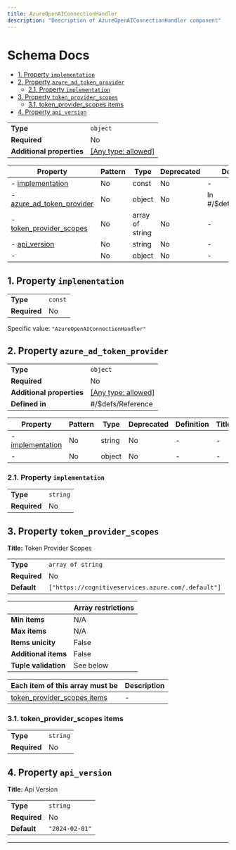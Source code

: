 ```yaml
---
title: AzureOpenAIConnectionHandler
description: "Description of AzureOpenAIConnectionHandler component"
---
```

# Schema Docs

- [1. Property `implementation`](#implementation)
- [2. Property `azure_ad_token_provider`](#azure_ad_token_provider)
  - [2.1. Property `implementation`](#azure_ad_token_provider_implementation)
- [3. Property `token_provider_scopes`](#token_provider_scopes)
  - [3.1. token_provider_scopes items](#autogenerated_heading_2)
- [4. Property `api_version`](#api_version)

|                           |                                                                           |
| ------------------------- | ------------------------------------------------------------------------- |
| **Type**                  | `object`                                                                  |
| **Required**              | No                                                                        |
| **Additional properties** | [[Any type: allowed]](# "Additional Properties of any type are allowed.") |

| Property                                               | Pattern | Type            | Deprecated | Definition           | Title/Description     |
| ------------------------------------------------------ | ------- | --------------- | ---------- | -------------------- | --------------------- |
| - [implementation](#implementation )                   | No      | const           | No         | -                    | -                     |
| - [azure_ad_token_provider](#azure_ad_token_provider ) | No      | object          | No         | In #/$defs/Reference | -                     |
| - [token_provider_scopes](#token_provider_scopes )     | No      | array of string | No         | -                    | Token Provider Scopes |
| - [api_version](#api_version )                         | No      | string          | No         | -                    | Api Version           |
| - [](#additionalProperties )                           | No      | object          | No         | -                    | -                     |

## <a name="implementation"></a>1. Property `implementation`

|              |         |
| ------------ | ------- |
| **Type**     | `const` |
| **Required** | No      |

Specific value: `"AzureOpenAIConnectionHandler"`

## <a name="azure_ad_token_provider"></a>2. Property `azure_ad_token_provider`

|                           |                                                                           |
| ------------------------- | ------------------------------------------------------------------------- |
| **Type**                  | `object`                                                                  |
| **Required**              | No                                                                        |
| **Additional properties** | [[Any type: allowed]](# "Additional Properties of any type are allowed.") |
| **Defined in**            | #/$defs/Reference                                                         |

| Property                                                     | Pattern | Type   | Deprecated | Definition | Title/Description |
| ------------------------------------------------------------ | ------- | ------ | ---------- | ---------- | ----------------- |
| - [implementation](#azure_ad_token_provider_implementation ) | No      | string | No         | -          | -                 |
| - [](#azure_ad_token_provider_additionalProperties )         | No      | object | No         | -          | -                 |

### <a name="azure_ad_token_provider_implementation"></a>2.1. Property `implementation`

|              |          |
| ------------ | -------- |
| **Type**     | `string` |
| **Required** | No       |

## <a name="token_provider_scopes"></a>3. Property `token_provider_scopes`

**Title:** Token Provider Scopes

|              |                                                    |
| ------------ | -------------------------------------------------- |
| **Type**     | `array of string`                                  |
| **Required** | No                                                 |
| **Default**  | `["https://cognitiveservices.azure.com/.default"]` |

|                      | Array restrictions |
| -------------------- | ------------------ |
| **Min items**        | N/A                |
| **Max items**        | N/A                |
| **Items unicity**    | False              |
| **Additional items** | False              |
| **Tuple validation** | See below          |

| Each item of this array must be                             | Description |
| ----------------------------------------------------------- | ----------- |
| [token_provider_scopes items](#token_provider_scopes_items) | -           |

### <a name="autogenerated_heading_2"></a>3.1. token_provider_scopes items

|              |          |
| ------------ | -------- |
| **Type**     | `string` |
| **Required** | No       |

## <a name="api_version"></a>4. Property `api_version`

**Title:** Api Version

|              |                |
| ------------ | -------------- |
| **Type**     | `string`       |
| **Required** | No             |
| **Default**  | `"2024-02-01"` |

----------------------------------------------------------------------------------------------------------------------------
